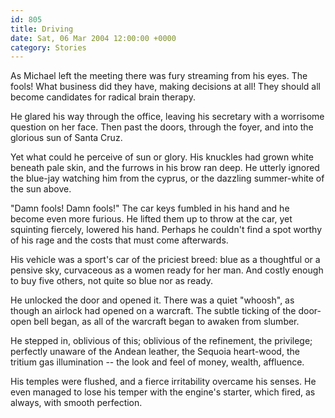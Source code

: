 ```yaml
---
id: 805
title: Driving
date: Sat, 06 Mar 2004 12:00:00 +0000
category: Stories
---
```


As Michael left the meeting there was fury streaming from his eyes.  The
fools!  What business did they have, making decisions at all!  They
should all become candidates for radical brain therapy.

He glared his way through the office, leaving his secretary with a
worrisome question on her face.  Then past the doors, through the foyer,
and into the glorious sun of Santa Cruz.

Yet what could he perceive of sun or glory.  His knuckles had grown
white beneath pale skin, and the furrows in his brow ran deep.  He
utterly ignored the blue-jay watching him from the cyprus, or the
dazzling summer-white of the sun above.

"Damn fools!  Damn fools!"  The car keys fumbled in his hand and he
become even more furious.  He lifted them up to throw at the car, yet
squinting fiercely, lowered his hand.  Perhaps he couldn't find a spot
worthy of his rage and the costs that must come afterwards.

His vehicle was a sport's car of the priciest breed: blue as a
thoughtful or a pensive sky, curvaceous as a women ready for her man.
And costly enough to buy five others, not quite so blue nor as ready.

He unlocked the door and opened it.  There was a quiet "whoosh", as
though an airlock had opened on a warcraft.  The subtle ticking of the
door-open bell began, as all of the warcraft began to awaken from
slumber.

He stepped in, oblivious of this; oblivious of the refinement, the
privilege; perfectly unaware of the Andean leather, the Sequoia
heart-wood, the tritium gas illumination -- the look and feel of money,
wealth, affluence.

His temples were flushed, and a fierce irritability overcame his senses.
He even managed to lose his temper with the engine's starter, which
fired, as always, with smooth perfection.


